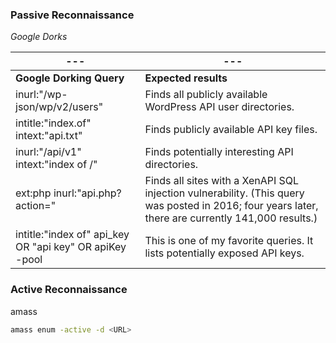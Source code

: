 ### **Passive Reconnaissance**

*Google Dorks*

| ---                                                     | ---                                                                                                                                                |
| ------------------------------------------------------- | -------------------------------------------------------------------------------------------------------------------------------------------------- |
| **Google Dorking Query**                                | **Expected results**                                                                                                                               |
| inurl:"/wp-json/wp/v2/users"                            | Finds all publicly available WordPress API user directories.                                                                                       |
| intitle:"index.of" intext:"api.txt"                     | Finds publicly available API key files.                                                                                                            |
| inurl:"/api/v1" intext:"index of /"                     | Finds potentially interesting API directories.                                                                                                     |
| ext:php inurl:"api.php?action="                         | Finds all sites with a XenAPI SQL injection vulnerability. (This query was posted in 2016; four years later, there are currently 141,000 results.) |
| intitle:"index of" api_key OR "api key" OR apiKey -pool | This is one of my favorite queries. It lists potentially exposed API keys.                                                                         |

### **Active Reconnaissance**

amass
```bash
amass enum -active -d <URL>
```

